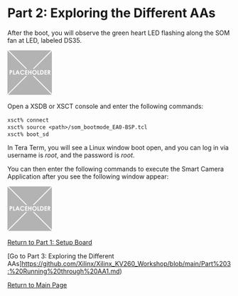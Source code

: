 # Part 2: Exploring the Different AAs

After the boot, you will observe the green heart LED flashing along the SOM fan at LED, labeled DS35.

<img src="/images/placeholder-1-e1533569576673.png" width=100 height =100>

Open a XSDB or XSCT console and enter the following commands:
```
xsct% connect
xsct% source <path>/som_bootmode_EA0-BSP.tcl
xsct% boot_sd
```

In Tera Term, you will see a Linux window boot open, and you can log in via username is *root*, and the password is *root*.

You can then enter the following commands to execute the Smart Camera Application after you see the following window appear:

<img src="/images/placeholder-1-e1533569576673.png" width=100 height =100>

[Return to Part 1: Setup Board](https://github.com/Xilinx/Xilinx_KV260_Workshop/blob/main/Part%201:%20Setup%20Board.md)

[Go to Part 3: Exploring the Different AAs]https://github.com/Xilinx/Xilinx_KV260_Workshop/blob/main/Part%203:%20Running%20through%20AA1.md)


[Return to Main Page](https://github.com/Xilinx/Xilinx_KV260_Workshop)
